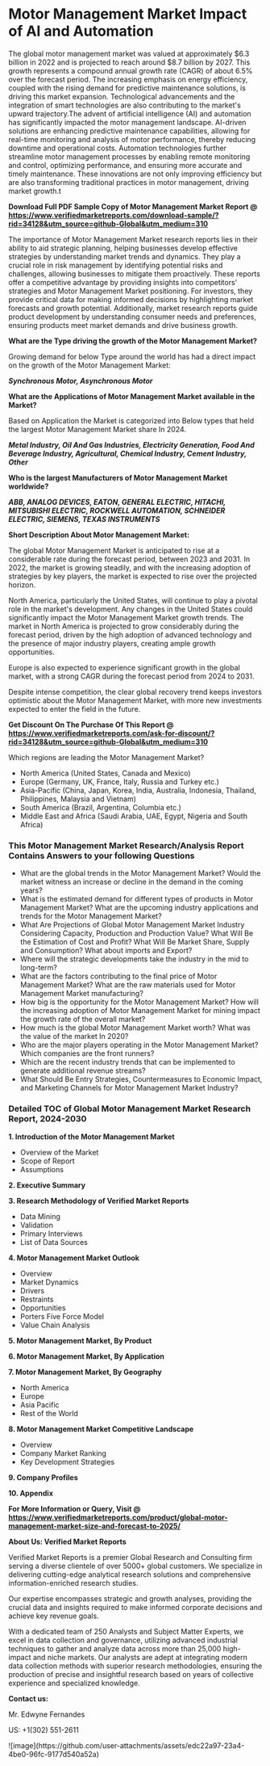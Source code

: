 <h1>Motor Management Market Impact of AI and Automation</h1>The global motor management market was valued at approximately $6.3 billion in 2022 and is projected to reach around $8.7 billion by 2027. This growth represents a compound annual growth rate (CAGR) of about 6.5% over the forecast period. The increasing emphasis on energy efficiency, coupled with the rising demand for predictive maintenance solutions, is driving this market expansion. Technological advancements and the integration of smart technologies are also contributing to the market's upward trajectory.The advent of artificial intelligence (AI) and automation has significantly impacted the motor management landscape. AI-driven solutions are enhancing predictive maintenance capabilities, allowing for real-time monitoring and analysis of motor performance, thereby reducing downtime and operational costs. Automation technologies further streamline motor management processes by enabling remote monitoring and control, optimizing performance, and ensuring more accurate and timely maintenance. These innovations are not only improving efficiency but are also transforming traditional practices in motor management, driving market growth.t</p><p id="" class=""><strong>Download Full PDF Sample Copy of Motor Management Market Report @ <a href="https://www.verifiedmarketreports.com/download-sample/?rid=34128&utm_source=github-Global&utm_medium=310" target="_blank">https://www.verifiedmarketreports.com/download-sample/?rid=34128&utm_source=github-Global&utm_medium=310</a></strong></p><p>The importance of&nbsp;Motor Management Market research reports lies in their ability to aid strategic planning, helping businesses develop effective strategies by understanding market trends and dynamics. They play a crucial role in risk management by identifying potential risks and challenges, allowing businesses to mitigate them proactively. These reports offer a competitive advantage by providing insights into competitors' strategies and Motor Management Market positioning. For investors, they provide critical data for making informed decisions by highlighting market forecasts and growth potential. Additionally, market research reports guide product development by understanding consumer needs and preferences, ensuring products meet market demands and drive business growth.</p><p><strong>What are the&nbsp;Type driving the growth of the Motor Management Market?</strong></p><p id="" class="">Growing demand for below Type around the world has had a direct impact on the growth of the Motor Management Market:</p><em><strong>Synchronous Motor, Asynchronous Motor</strong></em></p><strong>What are the&nbsp;Applications&nbsp;of Motor Management Market available in the Market?</strong></p><p id="" class="">Based on Application the Market is categorized into Below types that held the largest Motor Management Market share In 2024.</p><em><strong>Metal Industry, Oil And Gas Industries, Electricity Generation, Food And Beverage Industry, Agricultural, Chemical Industry, Cement Industry, Other</strong></em></p><strong>Who is the largest Manufacturers of Motor Management Market worldwide?</strong></p><p><em><strong>ABB, ANALOG DEVICES, EATON, GENERAL ELECTRIC, HITACHI, MITSUBISHI ELECTRIC, ROCKWELL AUTOMATION, SCHNEIDER ELECTRIC, SIEMENS, TEXAS INSTRUMENTS</strong></em></p><p id="" class=""><strong>Short Description About Motor Management Market:</strong></p><p>The global Motor Management Market is anticipated to rise at a considerable rate during the forecast period, between 2023 and 2031. In 2022, the market is growing steadily, and with the increasing adoption of strategies by key players, the market is expected to rise over the projected horizon.</p><p>North America, particularly the United States, will continue to play a pivotal role in the market's development. Any changes in the United States could significantly impact the Motor Management Market growth trends. The market in North America is projected to grow considerably during the forecast period, driven by the high adoption of advanced technology and the presence of major industry players, creating ample growth opportunities.</p><p>Europe is also expected to experience significant growth in the global market, with a strong CAGR during the forecast period from 2024 to 2031.</p><p>Despite intense competition, the clear global recovery trend keeps investors optimistic about the Motor Management Market, with more new investments expected to enter the field in the future.</p><p id="" class=""><strong>Get Discount On The Purchase Of This Report @ <a href="https://www.verifiedmarketreports.com/ask-for-discount/?rid=34128&utm_source=github-Global&utm_medium=310" target="_blank">https://www.verifiedmarketreports.com/ask-for-discount/?rid=34128&utm_source=github-Global&utm_medium=310</a></strong></p>Which regions are leading the Motor Management Market?</p><ul><li>North America (United States, Canada and Mexico)</li><li>Europe (Germany, UK, France, Italy, Russia and Turkey etc.)</li><li>Asia-Pacific (China, Japan, Korea, India, Australia, Indonesia, Thailand, Philippines, Malaysia and Vietnam)</li><li>South America (Brazil, Argentina, Columbia etc.)</li><li>Middle East and Africa (Saudi Arabia, UAE, Egypt, Nigeria and South Africa)</li></ul><h3 id="" class="">This Motor Management Market Research/Analysis Report Contains Answers to your following Questions</h3><ul><li>What are the global trends in the Motor Management Market? Would the market witness an increase or decline in the demand in the coming years?</li><li>What is the estimated demand for different types of products in Motor Management Market? What are the upcoming industry applications and trends for the Motor Management Market?</li><li>What Are Projections of Global Motor Management Market Industry Considering Capacity, Production and Production Value? What Will Be the Estimation of Cost and Profit? What Will Be Market Share, Supply and Consumption? What about imports and Export?</li><li>Where will the strategic developments take the industry in the mid to long-term?</li><li>What are the factors contributing to the final price of Motor Management Market? What are the raw materials used for Motor Management Market manufacturing?</li><li>How big is the opportunity for the Motor Management Market? How will the increasing adoption of Motor Management Market for mining impact the growth rate of the overall market?</li><li>How much is the global Motor Management Market worth? What was the value of the market In 2020?</li><li>Who are the major players operating in the Motor Management Market? Which companies are the front runners?</li><li>Which are the recent industry trends that can be implemented to generate additional revenue streams?</li><li>What Should Be Entry Strategies, Countermeasures to Economic Impact, and Marketing Channels for Motor Management Market Industry?</li></ul><h3 id="" class="">Detailed TOC of Global Motor Management Market Research Report, 2024-2030</h3><p id="" class=""><strong>1. Introduction of the Motor Management Market</strong></p><ul><li>Overview of the Market</li><li>Scope of Report</li><li>Assumptions</li></ul><p id="" class=""><strong>2. Executive Summary</strong></p><p id="" class=""><strong>3. Research Methodology of Verified Market Reports</strong></p><ul><li>Data Mining</li><li>Validation</li><li>Primary Interviews</li><li>List of Data Sources</li></ul><p id="" class=""><strong>4. Motor Management Market Outlook</strong></p><ul><li>Overview</li><li>Market Dynamics</li><li>Drivers</li><li>Restraints</li><li>Opportunities</li><li>Porters Five Force Model</li><li>Value Chain Analysis</li></ul><p id="" class=""><strong>5. Motor Management Market, By Product</strong></p><p id="" class=""><strong>6. Motor Management Market, By Application</strong></p><p id="" class=""><strong>7. Motor Management Market, By Geography</strong></p><ul><li>North America</li><li>Europe</li><li>Asia Pacific</li><li>Rest of the World</li></ul><p id="" class=""><strong>8. Motor Management Market Competitive Landscape</strong></p><ul><li>Overview</li><li>Company Market Ranking</li><li>Key Development Strategies</li></ul><p id="" class=""><strong>9. Company Profiles</strong></p><p id="" class=""><strong>10. Appendix</strong></p><p id="" class=""><strong>For More Information or Query, Visit @ <a href="https://www.verifiedmarketreports.com/product/global-motor-management-market-size-and-forecast-to-2025/" target="_blank">https://www.verifiedmarketreports.com/product/global-motor-management-market-size-and-forecast-to-2025/</a></strong></p><p id="" class=""><strong>About Us: Verified Market Reports</strong></p><p id="" class="">Verified Market Reports is a premier Global Research and Consulting firm serving a diverse clientele of over 5000+ global customers. We specialize in delivering cutting-edge analytical research solutions and comprehensive information-enriched research studies.</p><p id="" class="">Our expertise encompasses strategic and growth analyses, providing the crucial data and insights required to make informed corporate decisions and achieve key revenue goals.</p><p id="" class="">With a dedicated team of 250 Analysts and Subject Matter Experts, we excel in data collection and governance, utilizing advanced industrial techniques to gather and analyze data across more than 25,000 high-impact and niche markets. Our analysts are adept at integrating modern data collection methods with superior research methodologies, ensuring the production of precise and insightful research based on years of collective experience and specialized knowledge.</p><p id="" class=""><strong>Contact us:</strong></p><p id="" class="">Mr. Edwyne Fernandes</p><p id="" class="">US: +1(302) 551-2611</p>
![image](https://github.com/user-attachments/assets/edc22a97-23a4-4be0-96fc-9177d540a52a)
